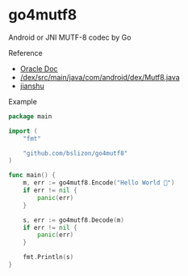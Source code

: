 # go4mutf8

Android or JNI MUTF-8 codec by Go

Reference

- [Oracle Doc](https://docs.oracle.com/javase/1.5.0/docs/guide/jni/spec/types.html#wp16542)
- [/dex/src/main/java/com/android/dex/Mutf8.java](https://www.google.com/search?q=libcore%5Cdex%5Csrc%5Cmain%5Cjava%5Ccom%5Candroid%5Cdex%5CMutf8.java)
- [jianshu](https://www.jianshu.com/p/f604a4224098)

Example

```go
package main

import (
	"fmt"

	"github.com/bslizon/go4mutf8"
)

func main() {
	m, err := go4mutf8.Encode("Hello World 🐒")
	if err != nil {
		panic(err)
	}

	s, err := go4mutf8.Decode(m)
	if err != nil {
		panic(err)
	}

	fmt.Println(s)
}

```